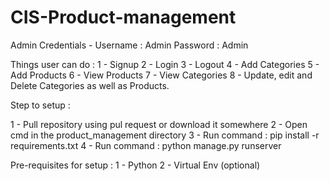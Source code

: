 # CIS-Product-management

Admin Credentials -
Username : Admin
Password : Admin

Things user can do :
1 - Signup
2 - Login
3 - Logout
4 - Add Categories
5 - Add Products
6 - View Products
7 - View Categories
8 - Update, edit and Delete Categories as well as Products.

Step to setup :

1 - Pull repository using pul request or download it somewhere
2 - Open cmd in the product_management directory
3 - Run command : pip install -r requirements.txt
4 - Run command : python manage.py runserver

Pre-requisites for setup :
1 - Python
2 - Virtual Env (optional)